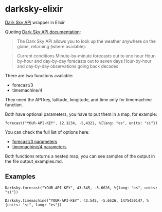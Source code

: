 # darksky-elixir

[Dark Sky API](https://darksky.net/dev/) wrapper in Elixir

Quoting [Dark Sky API documentation](https://darksky.net/dev/docs):

>The Dark Sky API allows you to look up the weather anywhere on the globe, returning (where available):

>Current conditions
Minute-by-minute forecasts out to one hour
Hour-by-hour and day-by-day forecasts out to seven days
Hour-by-hour and day-by-day observations going back decades`


There are two functions available:

- forecast/3
- timemachine/4

They need the API key, latitude, longitude, and time only for timemachine function.

Both have optional parameters, you have to put them in a map, for example:

`forecast("YOUR-API-KEY", 12,1234, -5,4321, %{lang: "es", units: "si"})`

You can check the full list of options here:

- [forecast/3 parameters](https://darksky.net/dev/docs/forecast)
- [timemachine/4 parameters](https://darksky.net/dev/docs/time-machine)

Both functions returns a nested map, you can see samples of the output in the file output_examples.md.

## Examples

`Darksky.forecast("YOUR-API-KEY", 43.545, -5.6626, %{lang: "es", units: "si"})`

`Darksky.timemachine("YOUR-API-KEY", 43.545, -5.6626, 1475430147, %{units: "si", lang: "es"})`
